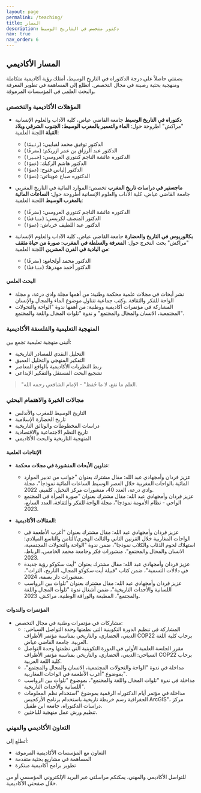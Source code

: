 ```yaml
---
layout: page
permalink: /teaching/
title: المسار
description: دكتور متخصص في التاريخ الوسيط
nav: true
nav_order: 6
---
```


## المسار الأكاديمي

بصفتي حاصلاً على درجة الدكتوراه في التاريخ الوسيط، أمتلك رؤية أكاديمية متكاملة ومنهجية بحثية رصينة في مجال التخصص. أتطلع إلى المساهمة في تطوير المعرفة والبحث العلمي في المؤسسات المرموقة.

### المؤهلات الأكاديمية والتخصص

- **دكتوراه في التاريخ الوسيط**
  جامعة القاضي عياض، كلية الآداب والعلوم الإنسانية "مراكش"
  أطروحة حول: **الماء والتعمير بالمغرب الوسيط: الجنوب الشرقي وبلاد القبلة**
  اللجنة العلمية:

  - الدكتور توفيق محمد لقبايبي: (`رئيسًا`)
  - الدكتور عبد الرزاق بن عمر ازريكم: (`مشرفًا`)
  - الدكتوره عائشة الناجم كنتوري العروسي: (`خبيرا`)
  - الدكتور هاشم الركيك: (`عضوًا`)
  - الدكتور إلياس فتوح: (`عضوًا`)
  - الدكتوره صباح عويناتي: (`عضوًا`)

- **ماجستير في دراسات تاريخ المغرب**
  تخصص: الموارد المائية في التاريخ المغربي
  جامعة القاضي عياض، كلية الآداب والعلوم الإنسانية
  أطروحة حول: **الساعات المائية بالمغرب الوسيط**
  اللجنة العلمية:

  - الدكتوره عائشة الناجم كنتوري العروسي: (`مشرفًا`)
  - الدكتور المنصف لكريسي: (`مناقشًا`)
  - الدكتور عبد اللطيف خرباش: (`عضوًا`)

- **بكالوريوس في التاريخ والحضارة**
  جامعة القاضي عياض، كلية الآداب والعلوم الإنسانية "مراكش"
  بحث التخرج حول: **المعرفة والسلطة في المغرب: صورة من حياة مثقف من البادية في القرن العشرين**
  اللجنة العلمية:
  - الدكتور محمد أولجامع: (`مشرفًا`)
  - الدكتور أحمد مهدرها: (`مناقشًا`)

#### البحث العلمي

- نشر أبحاث في مجلات علمية محكمة وطنية: من أهمها مجلة وادي درعة، و مجلة الواحة للفكر والثقافة..وكتب جماعية تتناول موضوع الماء والمجال والإنسان
- المشاركة في مؤتمرات أكاديمية ووطنية: من أهمها ندوة "الواحة والتحولات المجتمعية، الانسان والمجال والمجتمع" و ندوة "تلوات المجال واللغة والمجتمع".

### المنهجية التعليمية والفلسفة الأكاديمية

أتبنى منهجية تعليمية تجمع بين:

- التحليل النقدي للمصادر التاريخية
- التفكير المنهجي والتحليل العميق
- ربط النظريات الأكاديمية بالواقع المعاصر
- تشجيع البحث المستقل والتفكير الإبداعي

> "العلم ما نفع، لا ما حُفظ" - الإمام الشافعي رحمه الله.

### مجالات الخبرة والاهتمام البحثي

- التاريخ الوسيط للمغرب والأندلس
- تاريخ الحضارة الإسلامية
- دراسات المخطوطات والوثائق التاريخية
- تاريخ النظم الاجتماعية والاقتصادية
- المنهجية التاريخية والبحث الأكاديمي

#### الإنتاجات العلمية

- **عناوين الأبحاث المنشورة في مجلات محكمة**:
  - عزيز فردان وأمجهادي عبد الله: مقال مشترك بعنوان "جوانب من تدبير الموارد المائية بالواحات المغربية خلال العصر الوسيط الساعات المائية نموذجا"، مجلة وادي درعة، العدد 40، منشورات مركز النخيل، كلميم، 2022.
  - عزيز فردان وأمجهادي عبد الله: مقال مشترك بعنوان "صورة المرأة في المجتمع الواحي - نظام الأمومة نموذجا"، مجلة الواحة للفكر والثقافة، العدد السابع، 2023.

- **المقالات الأكاديمية**:
  - عزيز فردان وأمجهادي عبد الله: مقال مشترك بعنوان "أغرب الأطعمة في الواحات المغاربية خلال القرنين الثاني والثالث الهجري/الثامن والتاسع الميلادي: استهلاك لحوم الذئاب والكلاب نموذجا"، ضمن ندوة "الواحة والتحولات المجتمعية، الانسان والمجال والمجتمع"، منشورات فكر وجامعة محمد الخامس، الرباط، 2023.
  - عزيز فردان وأمجهادي عبد الله: مقال مشترك بعنوان "أيت سكوكو رؤية جديدة في دلالات التسمية"، ضمن كتاب "قبيلة أيت سكوكو المجال، التاريخ، التراث"، منشورات دار بصمة، 2024.
  - عزيز فردان وأمجهادي عبد الله: مقال مشترك بعنوان "تلوات بين الرواسب اللسانية والأحداث التاريخية"، ضمن أشغال ندوة "تلوات المجال واللغة والمجتمع"، المطبعة والوراقة الوطنية، مراكش، 2023.

#### المؤتمرات والندوات

- مشاركات في مؤتمرات وطنية في مجال التخصص:
  - المشاركة في تنظيم الدورة التكوينية التي نظمتها وحدة التواصل السياحي: الديني، الحضاري، والتاريخي بمناسبة مؤتمر الأطراف COP22 برحاب كلية اللغة العربية. جامعة القاضي عياض.
  - مقرر الجلسة العلمية الأولى في الدورة التكوينية التي نظمتها وحدة التواصل السياحي: الديني، الحضاري، والتاريخي بمناسبة مؤتمر الأطراف COP22 برحاب كلية اللغة العربية.
  - مداخلة في ندوة "الواحة والتحولات المجتمعية، الانسان والمجال والمجتمع"، بموضوع "أغرب الأطعمة في الواحات المغاربية".
  - مداخلة في ندوة "تلوات المجال واللغة والمجتمع"، بموضوع "تلوات بين الرواسب اللسانية والأحداث التاريخية".
  - مداخلة في مؤتمر أيام الدكتوراه الرقمية بموضوع "استخدام نظم المعلومات الجغرافية رسم خريطة تاريخية باستخدام برنامج الأركجيس ArcGIS"، مركز دراسات الدكتوراه، جامعة ابن طفيل.
  - تنظيم ورش عمل منهجية للباحثين.

### التعاون الأكاديمي والمهني

أتطلع إلى:

- التعاون مع المؤسسات الأكاديمية المرموقة
- المساهمة في مشاريع بحثية متقدمة
- تطوير برامج أكاديمية مبتكرة

للتواصل الأكاديمي والمهني، يمكنكم مراسلتي عبر البريد الإلكتروني المؤسسي أو من خلال صفحتي الأكاديمية.
````
